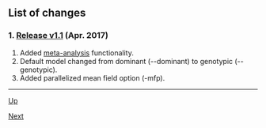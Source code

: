 ## List of changes

### 1. [Release v1.1](https://github.com/BHSAI/GeDI/releases/tag/v1.1) (Apr. 2017)
 1. Added [meta-analysis](meta.md) functionality.
 2. Default model changed from dominant (--dominant) to genotypic (--genotypic).
 3. Added parallelized mean field option (-mfp).

***
[Up](README.md)

[Next](install.md)
